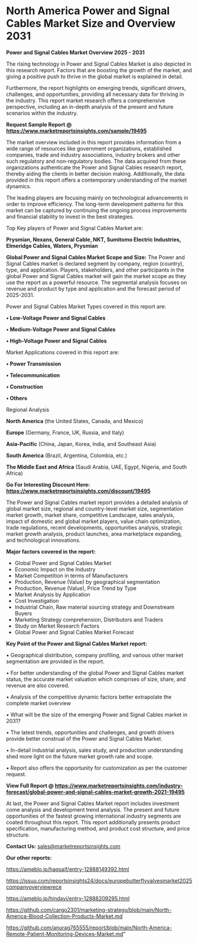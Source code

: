 # North America Power and Signal Cables Market Size and Overview 2031

<Strong> Power and Signal Cables Market Overview 2025 - 2031</strong>

The rising technology in Power and Signal Cables Market is also depicted in this research report. Factors that are boosting the growth of the market, and giving a positive push to thrive in the global market is explained in detail.

Furthermore, the report highlights on emerging trends, significant drivers, challenges, and opportunities, providing all necessary data for thriving in the industry. This report market research offers a comprehensive perspective, including an in-depth analysis of the present and future scenarios within the industry.

<strong>Request Sample Report @ <a href=https://www.marketreportsinsights.com/sample/19495>https://www.marketreportsinsights.com/sample/19495</a></strong>

The market overview included in this report provides information from a wide range of resources like government organizations, established companies, trade and industry associations, industry brokers and other such regulatory and non-regulatory bodies. The data acquired from these organizations authenticate the Power and Signal Cables research report, thereby aiding the clients in better decision making. Additionally, the data provided in this report offers a contemporary understanding of the market dynamics.

The leading players are focusing mainly on technological advancements in order to improve efficiency. The long-term development patterns for this market can be captured by continuing the ongoing process improvements and financial stability to invest in the best strategies.

Top Key players of Power and Signal Cables Market are:

<strong>Prysmian, Nexans, General Cable, NKT, Sumitomo Electric Industries, Elmeridge Cables, Waters, Prysmian</strong>

<strong><b>Global Power and Signal Cables Market Scope and Size:</b></strong>
The Power and Signal Cables market is declared segment by company, region (country), type, and application. Players, stakeholders, and other participants in the global Power and Signal Cables market will gain the market scope as they use the report as a powerful resource. The segmental analysis focuses on revenue and product by type and application and the forecast period of 2025-2031.

Power and Signal Cables Market Types covered in this report are:

<strong>• Low-Voltage Power and Signal Cables

• Medium-Voltage Power and Signal Cables

• High-Voltage Power and Signal Cables</strong>

Market Applications covered in this report are:

<strong>• Power Transmission

• Telecommunication

• Construction

• Others</strong> 

Regional Analysis

<strong>North America</strong> (the United States, Canada, and Mexico)

<strong>Europe</strong> (Germany, France, UK, Russia, and Italy)

<strong>Asia-Pacific</strong> (China, Japan, Korea, India, and Southeast Asia)

<strong>South America</strong> (Brazil, Argentina, Colombia, etc.)

<strong>The Middle East and Africa</strong> (Saudi Arabia, UAE, Egypt, Nigeria, and South Africa)

<strong>Go For Interesting Discount Here: <a href=https://www.marketreportsinsights.com/discount/19495>https://www.marketreportsinsights.com/discount/19495</a></strong>

The Power and Signal Cables market report provides a detailed analysis of global market size, regional and country-level market size, segmentation market growth, market share, competitive Landscape, sales analysis, impact of domestic and global market players, value chain optimization, trade regulations, recent developments, opportunities analysis, strategic market growth analysis, product launches, area marketplace expanding, and technological innovations.

<strong><b>Major factors covered in the report:</b></strong>
<ul>
  <li>Global Power and Signal Cables Market </li>
  <li>Economic Impact on the Industry</li>
  <li>Market Competition in terms of Manufacturers</li>
  <li>Production, Revenue (Value) by geographical segmentation</li>
  <li>Production, Revenue (Value), Price Trend by Type</li>
  <li>Market Analysis by Application</li>
  <li>Cost Investigation</li>
  <li>Industrial Chain, Raw material sourcing strategy and Downstream Buyers</li>
  <li>Marketing Strategy comprehension, Distributors and Traders</li>
  <li>Study on Market Research Factors</li>
  <li>Global Power and Signal Cables Market Forecast</li>
</ul>

<strong><b>Key Point of the Power and Signal Cables Market report:</b></strong>

• Geographical distribution, company profiling, and various other market segmentation are provided in the report.

• For better understanding of the global Power and Signal Cables market status, the accurate market valuation which comprises of size, share, and revenue are also covered.

• Analysis of the competitive dynamic factors better extrapolate the complete market overview

• What will be the size of the emerging Power and Signal Cables market in 2031?

• The latest trends, opportunities and challenges, and growth drivers provide better construal of the Power and Signal Cables Market.

• In-detail industrial analysis, sales study, and production understanding shed more light on the future market growth rate and scope.

• Report also offers the opportunity for customization as per the customer request.

<strong><b>View Full Report @ <a href=https://www.marketreportsinsights.com/industry-forecast/global-power-and-signal-cables-market-growth-2021-19495>https://www.marketreportsinsights.com/industry-forecast/global-power-and-signal-cables-market-growth-2021-19495</a></b></strong>


At last, the Power and Signal Cables Market report includes investment come analysis and development trend analysis. The present and future opportunities of the fastest growing international industry segments are coated throughout this report. This report additionally presents product specification, manufacturing method, and product cost structure, and price structure.

<strong>Contact Us:</strong>
sales@marketreportsinsights.com

<strong>Our other reports:</strong>

<a href=https://ameblo.jp/haqsaif/entry-12888149392.html>https://ameblo.jp/haqsaif/entry-12888149392.html</a>

<a href=https://issuu.com/reportsinsights24/docs/europebutterflyvalvesmarket2025companyoverviewrece>https://issuu.com/reportsinsights24/docs/europebutterflyvalvesmarket2025companyoverviewrece</a>

<a href=https://ameblo.jp/hindavi/entry-12888209295.html>https://ameblo.jp/hindavi/entry-12888209295.html</a>

<a href=https://github.com/cargo2301/marketing-strategy/blob/main/North-America-Blood-Collection-Products-Market.md>https://github.com/cargo2301/marketing-strategy/blob/main/North-America-Blood-Collection-Products-Market.md</a>

<a href=https://github.com/anurag765555/report/blob/main/North-America-Remote-Patient-Monitoring-Devices-Market.md>https://github.com/anurag765555/report/blob/main/North-America-Remote-Patient-Monitoring-Devices-Market.md</a>"
